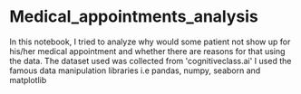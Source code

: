 # Medical_appointments_analysis
In this notebook, I tried to analyze why would some patient not show up for his/her medical appointment and whether there are reasons for that using the data.
The dataset used was collected from 'cognitiveclass.ai'
I used the famous data manipulation libraries i.e pandas, numpy, seaborn and matplotlib
